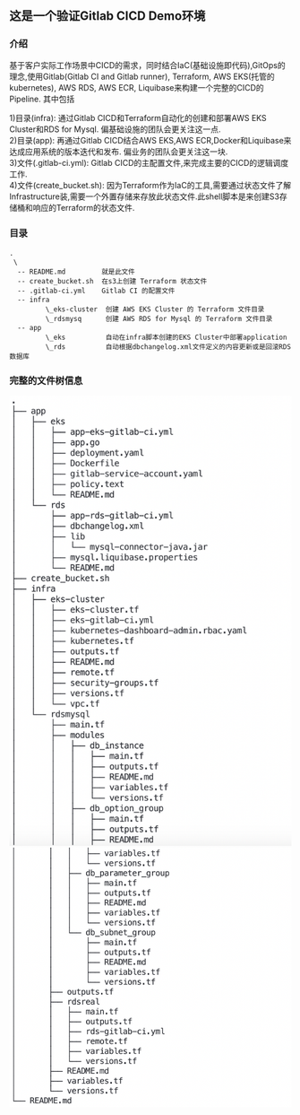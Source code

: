 ## 这是一个验证Gitlab CICD Demo环境
### 介绍
基于客户实际工作场景中CICD的需求，同时结合IaC(基础设施即代码),GitOps的理念,使用Gitlab(Gitlab CI and Gitlab runner), Terraform, AWS EKS(托管的kubernetes), AWS RDS, AWS ECR, Liquibase来构建一个完整的CICD的Pipeline.  其中包括  

1)目录(infra): 通过Gitlab CICD和Terraform自动化的创建和部署AWS EKS Cluster和RDS for Mysql. 偏基础设施的团队会更关注这一点.   
2)目录(app): 再通过Gitlab CICD结合AWS EKS,AWS ECR,Docker和Liquibase来达成应用系统的版本迭代和发布. 偏业务的团队会更关注这一块.   
3)文件(.gitlab-ci.yml): Gitlab CICD的主配置文件,来完成主要的CICD的逻辑调度工作.   
4)文件(create_bucket.sh): 因为Terraform作为IaC的工具,需要通过状态文件了解Infrastructure装,需要一个外置存储来存放此状态文件.此shell脚本是来创建S3存储桶和响应的Terraform的状态文件.   

### 目录
```
.  
 \  
  -- README.md         就是此文件  
  -- create_bucket.sh  在s3上创建 Terraform 状态文件  
  -- .gitlab-ci.yml    Gitlab CI 的配置文件  
  -- infra  
         \_eks-cluster  创建 AWS EKS Cluster 的 Terraform 文件目录  
         \_rdsmysq      创建 AWS RDS for Mysql 的 Terraform 文件目录  
  -- app        
         \_eks          自动在infra脚本创建的EKS Cluster中部署application  
         \_rds          自动根据dbchangelog.xml文件定义的内容更新或是回滚RDS数据库  
```  

### 完整的文件树信息
![avatar](https://raw.githubusercontent.com/jerryjin2018/gitlabcicd/main/files_structs_1.png)
![avatar](https://raw.githubusercontent.com/jerryjin2018/gitlabcicd/main/files_structs_2.png)

